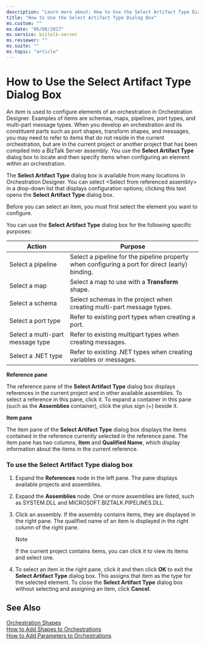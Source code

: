 ```yaml
---
description: "Learn more about: How to Use the Select Artifact Type Dialog Box"
title: "How to Use the Select Artifact Type Dialog Box"
ms.custom: ""
ms.date: "06/08/2017"
ms.service: biztalk-server
ms.reviewer: ""
ms.suite: ""
ms.topic: "article"
---
```

# How to Use the Select Artifact Type Dialog Box
An *item* is used to configure elements of an orchestration in Orchestration Designer. Examples of items are schemas, maps, pipelines, port types, and multi-part message types. When you develop an orchestration and its constituent parts such as port shapes, transform shapes, and messages, you may need to refer to items that do not reside in the current orchestration, but are in the current project or another project that has been compiled into a BizTalk Server assembly. You use the **Select Artifact Type** dialog box to locate and then specify items when configuring an element within an orchestration.  
  
 The **Select Artifact Type** dialog box is available from many locations in Orchestration Designer. You can select \<Select from referenced assembly\> in a drop-down list that displays configuration options; clicking this text opens the **Select Artifact Type** dialog box.  
  
 Before you can select an item, you must first select the element you want to configure.  
  
 You can use the **Select Artifact Type** dialog box for the following specific purposes:  
  
|Action|Purpose|  
|------------|-------------|  
|Select a pipeline|Select a pipeline for the pipeline property when configuring a port for direct (early) binding.|  
|Select a map|Select a map to use with a **Transform** shape.|  
|Select a schema|Select schemas in the project when creating multi-part message types.|  
|Select a port type|Refer to existing port types when creating a port.|  
|Select a multi-part message type|Refer to existing multipart types when creating messages.|  
|Select a .NET type|Refer to existing .NET types when creating variables or messages.|  
  
 **Reference pane**  
  
 The reference pane of the **Select Artifact Type** dialog box displays references in the current project and in other available assemblies. To select a reference in this pane, click it. To expand a container in this pane (such as the **Assemblies** container), click the plus sign (+) beside it.  
  
 **Item pane**  
  
 The item pane of the **Select Artifact Type** dialog box displays the items contained in the reference currently selected in the reference pane. The item pane has two columns, **Item** and **Qualified Name**, which display information about the items in the current reference.  
  
### To use the Select Artifact Type dialog box  
  
1.  Expand the **References** node in the left pane. The pane displays available projects and assemblies.  
  
2.  Expand the **Assemblies** node. One or more assemblies are listed, such as SYSTEM.DLL and MICROSOFT.BIZTALK.PIPELINES.DLL.  
  
3.  Click an assembly. If the assembly contains items, they are displayed in the right pane. The qualified name of an item is displayed in the right column of the right pane.  
  
    > [!NOTE]
    >  If the current project contains items, you can click it to view its items and select one.  
  
4.  To select an item in the right pane, click it and then click **OK** to exit the **Select Artifact Type** dialog box. This assigns that item as the type for the selected element. To close the **Select Artifact Type** dialog box without selecting and assigning an item, click **Cancel**.  
  
## See Also  
 [Orchestration Shapes](../core/orchestration-shapes.md)   
 [How to Add Shapes to Orchestrations](../core/how-to-add-shapes-to-orchestrations.md)   
 [How to Add Parameters to Orchestrations](../core/how-to-add-parameters-to-orchestrations.md)
